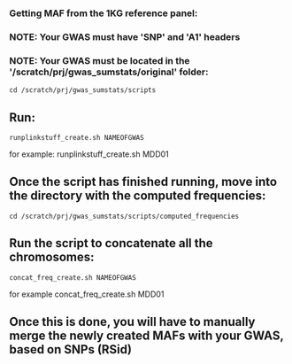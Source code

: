 ### Getting MAF from the 1KG reference panel:
### NOTE: Your GWAS must have 'SNP' and 'A1' headers
### NOTE: Your GWAS must be located in the '/scratch/prj/gwas_sumstats/original' folder:

```
cd /scratch/prj/gwas_sumstats/scripts
```

## Run:

```
runplinkstuff_create.sh NAMEOFGWAS

```
for example: runplinkstuff_create.sh MDD01

## Once the script has finished running, move into the directory with the computed frequencies:

```
cd /scratch/prj/gwas_sumstats/scripts/computed_frequencies
```

## Run the script to concatenate all the chromosomes:

```
concat_freq_create.sh NAMEOFGWAS
```
for example concat_freq_create.sh MDD01

## Once this is done, you will have to manually merge the newly created MAFs with your GWAS, based on SNPs (RSid)
